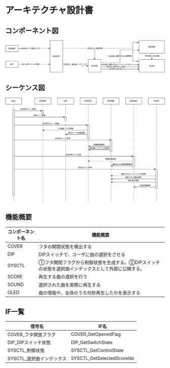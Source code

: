 # アーキテクチャ設計書

## コンポーネント図

![コンポーネント図](./res/Arch_MagicMusicBox.svg)

## シーケンス図

![シーケンス図](./res/Seq_MagicMusicBox.svg)

## 機能概要

| コンポーネント名 | 機能概要 |
| --- | --- |
| COVER | フタの開閉状態を検出する |
| DIP | DIPスイッチで、ユーザに曲の選択をさせる |
| SYSCTL | ①フタ開閉フラグから制御状態を生成する。②DIPスイッチの状態を選択曲インデックスとして外部に公開する。 |
| SCORE | 再生する曲の選択を行う |
| SOUND | 選択された曲を実際に再生する |
| OLED | 曲の情報や、全体のうち何秒再生したかを表示する |

## IF一覧

| 信号名 | IF名 |
| --- | --- |
| COVER_フタ開放フラグ | COVER_GetOpenedFlag |
| DIP_DIPスイッチ状態 | DIP_GetSwitchState |
| SYSCTL_制御状態 | SYSCTL_GetControlState |
| SYSCTL_選択曲インデックス | SYSCTL_GetSelectedScoreIdx |
